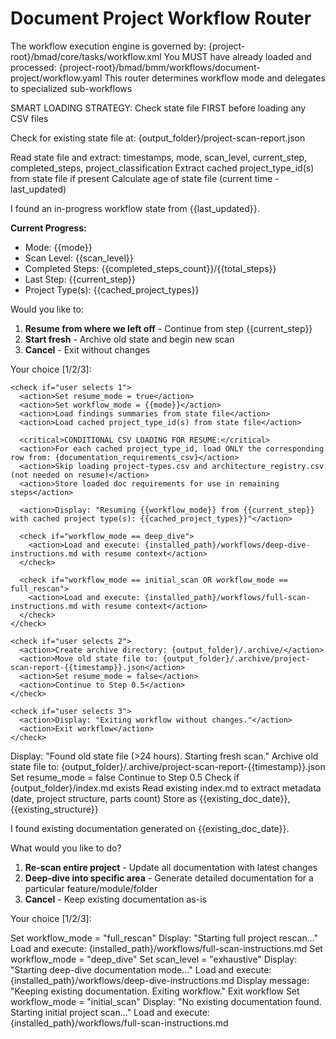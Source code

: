 # Document Project Workflow Router

<workflow>

<critical>The workflow execution engine is governed by: {project-root}/bmad/core/tasks/workflow.xml</critical>
<critical>You MUST have already loaded and processed: {project-root}/bmad/bmm/workflows/document-project/workflow.yaml</critical>
<critical>This router determines workflow mode and delegates to specialized sub-workflows</critical>

<step n="0" goal="Check for resumability and determine workflow mode">
<critical>SMART LOADING STRATEGY: Check state file FIRST before loading any CSV files</critical>

<action>Check for existing state file at: {output_folder}/project-scan-report.json</action>

<check if="project-scan-report.json exists">
  <action>Read state file and extract: timestamps, mode, scan_level, current_step, completed_steps, project_classification</action>
  <action>Extract cached project_type_id(s) from state file if present</action>
  <action>Calculate age of state file (current time - last_updated)</action>

<ask>I found an in-progress workflow state from {{last_updated}}.

**Current Progress:**

- Mode: {{mode}}
- Scan Level: {{scan_level}}
- Completed Steps: {{completed_steps_count}}/{{total_steps}}
- Last Step: {{current_step}}
- Project Type(s): {{cached_project_types}}

Would you like to:

1. **Resume from where we left off** - Continue from step {{current_step}}
2. **Start fresh** - Archive old state and begin new scan
3. **Cancel** - Exit without changes

Your choice [1/2/3]:
</ask>

    <check if="user selects 1">
      <action>Set resume_mode = true</action>
      <action>Set workflow_mode = {{mode}}</action>
      <action>Load findings summaries from state file</action>
      <action>Load cached project_type_id(s) from state file</action>

      <critical>CONDITIONAL CSV LOADING FOR RESUME:</critical>
      <action>For each cached project_type_id, load ONLY the corresponding row from: {documentation_requirements_csv}</action>
      <action>Skip loading project-types.csv and architecture_registry.csv (not needed on resume)</action>
      <action>Store loaded doc requirements for use in remaining steps</action>

      <action>Display: "Resuming {{workflow_mode}} from {{current_step}} with cached project type(s): {{cached_project_types}}"</action>

      <check if="workflow_mode == deep_dive">
        <action>Load and execute: {installed_path}/workflows/deep-dive-instructions.md with resume context</action>
      </check>

      <check if="workflow_mode == initial_scan OR workflow_mode == full_rescan">
        <action>Load and execute: {installed_path}/workflows/full-scan-instructions.md with resume context</action>
      </check>
    </check>

    <check if="user selects 2">
      <action>Create archive directory: {output_folder}/.archive/</action>
      <action>Move old state file to: {output_folder}/.archive/project-scan-report-{{timestamp}}.json</action>
      <action>Set resume_mode = false</action>
      <action>Continue to Step 0.5</action>
    </check>

    <check if="user selects 3">
      <action>Display: "Exiting workflow without changes."</action>
      <action>Exit workflow</action>
    </check>

  </check>

  <check if="state file age >= 24 hours">
    <action>Display: "Found old state file (>24 hours). Starting fresh scan."</action>
    <action>Archive old state file to: {output_folder}/.archive/project-scan-report-{{timestamp}}.json</action>
    <action>Set resume_mode = false</action>
    <action>Continue to Step 0.5</action>
  </check>

</step>

<step n="0.5" goal="Check for existing documentation and determine workflow mode" if="resume_mode == false">
<action>Check if {output_folder}/index.md exists</action>

<check if="index.md exists">
  <action>Read existing index.md to extract metadata (date, project structure, parts count)</action>
  <action>Store as {{existing_doc_date}}, {{existing_structure}}</action>

<ask>I found existing documentation generated on {{existing_doc_date}}.

What would you like to do?

1. **Re-scan entire project** - Update all documentation with latest changes
2. **Deep-dive into specific area** - Generate detailed documentation for a particular feature/module/folder
3. **Cancel** - Keep existing documentation as-is

Your choice [1/2/3]:
</ask>

  <check if="user selects 1">
    <action>Set workflow_mode = "full_rescan"</action>
    <action>Display: "Starting full project rescan..."</action>
    <action>Load and execute: {installed_path}/workflows/full-scan-instructions.md</action>
  </check>

  <check if="user selects 2">
    <action>Set workflow_mode = "deep_dive"</action>
    <action>Set scan_level = "exhaustive"</action>
    <action>Display: "Starting deep-dive documentation mode..."</action>
    <action>Load and execute: {installed_path}/workflows/deep-dive-instructions.md</action>
  </check>

  <check if="user selects 3">
    <action>Display message: "Keeping existing documentation. Exiting workflow."</action>
    <action>Exit workflow</action>
  </check>
</check>

<check if="index.md does not exist">
  <action>Set workflow_mode = "initial_scan"</action>
  <action>Display: "No existing documentation found. Starting initial project scan..."</action>
  <action>Load and execute: {installed_path}/workflows/full-scan-instructions.md</action>
</check>

</step>

</workflow>

